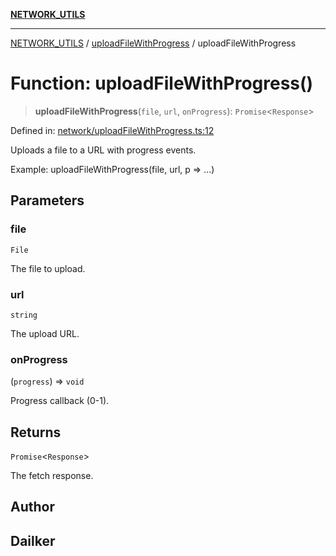 [**NETWORK_UTILS**](../../README.md)

***

[NETWORK_UTILS](../../README.md) / [uploadFileWithProgress](../README.md) / uploadFileWithProgress

# Function: uploadFileWithProgress()

> **uploadFileWithProgress**(`file`, `url`, `onProgress`): `Promise`\<`Response`\>

Defined in: [network/uploadFileWithProgress.ts:12](https://github.com/dailker/everyutil/blob/26e2bb73429918cf0d08899e9efd90b82a42c92e/src/network/uploadFileWithProgress.ts#L12)

Uploads a file to a URL with progress events.

Example: uploadFileWithProgress(file, url, p => ...)

## Parameters

### file

`File`

The file to upload.

### url

`string`

The upload URL.

### onProgress

(`progress`) => `void`

Progress callback (0-1).

## Returns

`Promise`\<`Response`\>

The fetch response.

## Author

## Dailker

